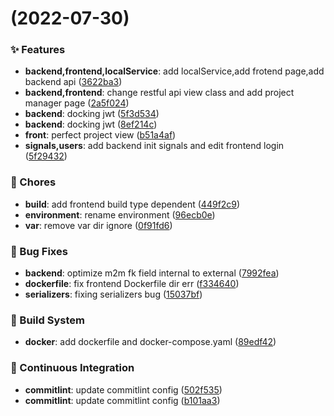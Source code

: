 #  (2022-07-30)


### ✨ Features

* **backend,frontend,localService**: add localService,add frotend page,add backend api ([3622ba3](https://github.com/tqq1994516/test_platform/commit/3622ba3))
* **backend,frontend**: change restful api view class and add project manager page ([2a5f024](https://github.com/tqq1994516/test_platform/commit/2a5f024))
* **backend**: docking jwt ([5f3d534](https://github.com/tqq1994516/test_platform/commit/5f3d534))
* **backend**: docking jwt ([8ef214c](https://github.com/tqq1994516/test_platform/commit/8ef214c))
* **front**: perfect project view ([b51a4af](https://github.com/tqq1994516/test_platform/commit/b51a4af))
* **signals,users**: add backend init signals and edit frontend login ([5f29432](https://github.com/tqq1994516/test_platform/commit/5f29432))


### 🎫 Chores

* **build**: add frontend build type dependent ([449f2c9](https://github.com/tqq1994516/test_platform/commit/449f2c9))
* **environment**: rename environment ([96ecb0e](https://github.com/tqq1994516/test_platform/commit/96ecb0e))
* **var**: remove var dir ignore ([0f91fd6](https://github.com/tqq1994516/test_platform/commit/0f91fd6))


### 🐛 Bug Fixes

* **backend**: optimize m2m fk field internal to external ([7992fea](https://github.com/tqq1994516/test_platform/commit/7992fea))
* **dockerfile**: fix frontend Dockerfile dir err ([f334640](https://github.com/tqq1994516/test_platform/commit/f334640))
* **serializers**: fixing serializers bug ([15037bf](https://github.com/tqq1994516/test_platform/commit/15037bf))


### 👷 Build System

* **docker**: add dockerfile and docker-compose.yaml ([89edf42](https://github.com/tqq1994516/test_platform/commit/89edf42))


### 🔧 Continuous Integration

* **commitlint**: update commitlint config ([502f535](https://github.com/tqq1994516/test_platform/commit/502f535))
* **commitlint**: update commitlint config ([b101aa3](https://github.com/tqq1994516/test_platform/commit/b101aa3))



